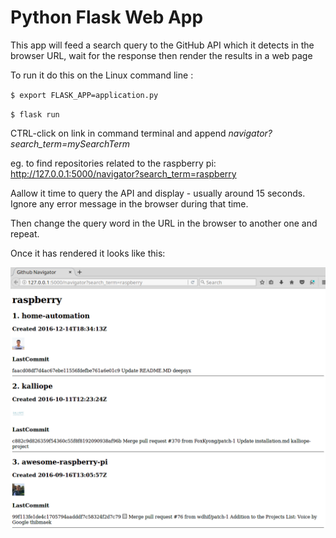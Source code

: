 # Python Flask Web App

This app will feed a search query to the GitHub API which it detects in the browser URL, wait for the response then render the results in a web page

To run it do this on the Linux command line :

`$ export FLASK_APP=application.py` 

`$ flask run`

CTRL-click on link in command terminal and append _navigator?search_term=mySearchTerm_

eg. to find repositories related to the raspberry pi:
http://127.0.0.1:5000/navigator?search_term=raspberry

Aallow it time to query the API and display - usually around 15 seconds.
Ignore any error message in the browser during that time.

Then change the query word in the URL in the browser to another one and repeat.

Once it has rendered it looks like this:


![GitHub query screenshot](screenshot.png)

